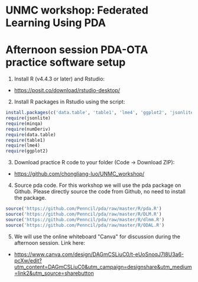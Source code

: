 UNMC workshop: Federated Learning Using PDA 
==============================================
   
# Afternoon session PDA-OTA practice software setup
1. Install R (v4.4.3 or later) and Rstudio:
  - https://posit.co/download/rstudio-desktop/
  
2. Install R packages in Rstudio using the script:
```r
install.packages(c('data.table', 'table1', 'lme4', 'ggplot2', 'jsonlite', 'minqa', 'numDeriv')) 
require(jsonlite)
require(minqa)
require(numDeriv)
require(data.table)
require(table1) 
require(lme4)
require(ggplot2)
```

3. Download practice R code to your folder (Code -> Download ZIP): 
- https://github.com/chongliang-luo/UNMC_workshop/
  
4. Source pda code. 
For this workshop we will use the pda package on Github. Please directly source the code from Github, no need to install the package.
```r
source('https://github.com/Penncil/pda/raw/master/R/pda.R')
source('https://github.com/Penncil/pda/raw/master/R/DLM.R')
source('https://github.com/Penncil/pda/raw/master/R/dlmm.R')
source('https://github.com/Penncil/pda/raw/master/R/ODAL.R')
```
 

5. We will use the online whiteboard "Canva" for discussion during the afternoon session. Link here:
- https://www.canva.com/design/DAGmCSLiuC0/t-eUoSnoqJ7I8U3a6-pcXw/edit?utm_content=DAGmCSLiuC0&utm_campaign=designshare&utm_medium=link2&utm_source=sharebutton
